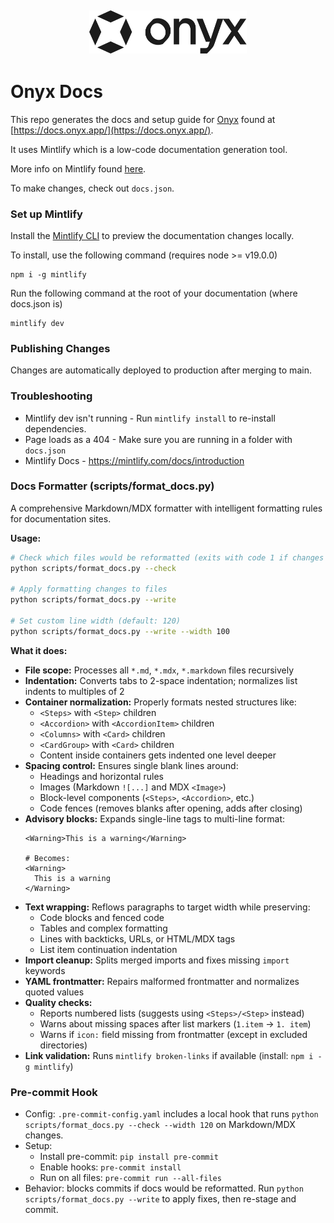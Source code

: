 <h2 align="center">
  <a href="https://www.onyx.app/"> <img width="50%" src="assets/logo/onyx_logo.svg" /></a>
</h2>

# Onyx Docs

This repo generates the docs and setup guide for [Onyx](https://github.com/onyx-dot-app/onyx)
found at [https://docs.onyx.app/](https://docs.onyx.app/).

It uses Mintlify which is a low-code documentation generation tool.

More info on Mintlify found [here](https://mintlify.com/).

To make changes, check out `docs.json`.

### Set up Mintlify

Install the [Mintlify CLI](https://www.npmjs.com/package/mintlify) to preview the documentation changes locally.

To install, use the following command (requires node >= v19.0.0)

```
npm i -g mintlify
```

Run the following command at the root of your documentation (where docs.json is)

```
mintlify dev
```

### Publishing Changes

Changes are automatically deployed to production after merging to main.

### Troubleshooting

- Mintlify dev isn't running - Run `mintlify install` to re-install dependencies.
- Page loads as a 404 - Make sure you are running in a folder with `docs.json`
- Mintlify Docs - https://mintlify.com/docs/introduction

### Docs Formatter (scripts/format_docs.py)

A comprehensive Markdown/MDX formatter with intelligent formatting rules for documentation sites.

**Usage:**
```bash
# Check which files would be reformatted (exits with code 1 if changes needed)
python scripts/format_docs.py --check

# Apply formatting changes to files
python scripts/format_docs.py --write

# Set custom line width (default: 120)
python scripts/format_docs.py --write --width 100
```

**What it does:**

- **File scope:** Processes all `*.md`, `*.mdx`, `*.markdown` files recursively
- **Indentation:** Converts tabs to 2-space indentation; normalizes list indents to multiples of 2
- **Container normalization:** Properly formats nested structures like:
  - `<Steps>` with `<Step>` children
  - `<Accordion>` with `<AccordionItem>` children  
  - `<Columns>` with `<Card>` children
  - `<CardGroup>` with `<Card>` children
  - Content inside containers gets indented one level deeper
- **Spacing control:** Ensures single blank lines around:
  - Headings and horizontal rules
  - Images (Markdown `![...]` and MDX `<Image>`)
  - Block-level components (`<Steps>`, `<Accordion>`, etc.)
  - Code fences (removes blanks after opening, adds after closing)
- **Advisory blocks:** Expands single-line tags to multi-line format:
  ```mdx
  <Warning>This is a warning</Warning>
  
  # Becomes:
  <Warning>
    This is a warning
  </Warning>
  ```
- **Text wrapping:** Reflows paragraphs to target width while preserving:
  - Code blocks and fenced code
  - Tables and complex formatting
  - Lines with backticks, URLs, or HTML/MDX tags
  - List item continuation indentation
- **Import cleanup:** Splits merged imports and fixes missing `import` keywords
- **YAML frontmatter:** Repairs malformed frontmatter and normalizes quoted values
- **Quality checks:**
  - Reports numbered lists (suggests using `<Steps>/<Step>` instead)
  - Warns about missing spaces after list markers (`1.item` → `1. item`)
  - Warns if `icon:` field missing from frontmatter (except in excluded directories)
- **Link validation:** Runs `mintlify broken-links` if available (install: `npm i -g mintlify`)

### Pre-commit Hook

- Config: `.pre-commit-config.yaml` includes a local hook that runs `python scripts/format_docs.py --check --width 120` on Markdown/MDX changes.
- Setup:
  - Install pre-commit: `pip install pre-commit`
  - Enable hooks: `pre-commit install`
  - Run on all files: `pre-commit run --all-files`
- Behavior: blocks commits if docs would be reformatted. Run `python scripts/format_docs.py --write` to apply fixes, then re-stage and commit.
